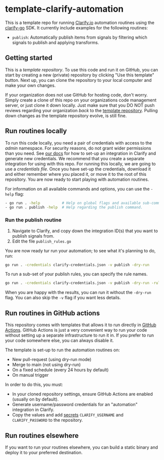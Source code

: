 # template-clarify-automation

This is a template repo for running [Clarify.io](https://clarify.io) automation routines using the [clarify-go](https://github.com/clarify/clarify-go) SDK. It currently include examples for the following routines:

- `publish`: Automatically publish items from signals by filtering which signals to publish and applying transforms.

## Getting started

This is a _template repository_. To use this code and run it on GitHub, you can start by creating a new (private) repository by clicking "Use this template" button. Next up, you can clone the repository to your local computer and make your own changes.

If your organization does not use GitHub for hosting code, don't worry. Simply create a clone of this repo on your organizations code management server, or just clone it down locally. Just make sure that you DO NOT push reviews regarding your organization _back_ to the [template repository](https://github.com/clarify/template-clarify-automation/). Pulling down changes as the template repository evolve, is still fine.

## Run routines locally

To run this code locally, you need a pair of credentials with access to the _admin_ namespace. For security reasons, do not grant wider permissions than you need. See [our docs](https://docs.clarify.io/developers/quickstart/create-integration) for how to set-up an integration in Clarify and generate new credentials. We recommend that you create a separate integration for using with this repo. For running this locally, we are going to use a _credentials file_. Once you have set-up the credentials, download it and either remember where you placed it, or move it to the root of this repository. You are now ready to start playing with automation routines.

For information on all available commands and options, you can use the `-help` flag:

```sh
- go run . -help          # Help on global flags and available sub-commands.
- go run . publish -help  # Help regarding the publish command.
```

### Run the publish routine

1. Navigate to Clarify, and copy down the integration ID(s) that you want to publish signals from.
2. Edit the file `publish_rules.go`

You are now ready tur run your automation; to see what it's planning to do, run:

```sh
go run . -credentials clarify-credentials.json -v publish -dry-run
```

To run a sub-set of your publish rules, you can specify the rule names.

```sh
go run . -credentials clarify-credentials.json -v publish -dry-run -rules my-rules
```

When you are happy with the results, you can run it without the `-dry-run` flag. You can also skip the `-v` flag if you want less details.

## Run routines in GitHub actions

This repository comes with templates that allows it to run directly in [GitHub Actions][ga]. GitHub Actions is just a very convenient way to run your code without setting up a separate infrastructure to run it in. If you prefer to run your code somewhere else, you can always disable it.

The template is set-up to run the automation routines on:

- New pull-request (using dry-run mode)
- Merge to main (not using dry-run)
- On a fixed schedule (every 24 hours by default)
- On manual trigger

In order to do this, you must:

- In your cloned repository settings, ensure GitHub Actions are enabled (usually on by default).
- Generate username/password credentials for an "automation" integration in Clarify.
- Copy the values and add [secrets][ga-secrets] `CLARIFY_USERNAME` and `CLARIFY_PASSWORD` to the repository.

[ga-secrets]: https://docs.github.com/en/rest/actions/secrets
[ga]: https://github.com/features/actions

## Run routines elsewhere

If you want to run your routines elsewhere, you can build a static binary and deploy it to your preferred destination.
